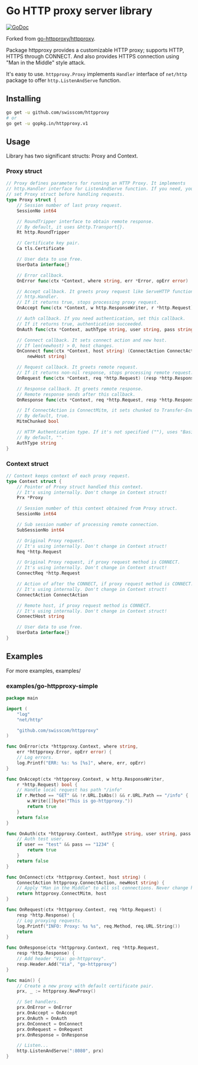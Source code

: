 # Go HTTP proxy server library

[![GoDoc](https://godoc.org/github.com/swisscom/httpproxy?status.svg)](https://godoc.org/github.com/swisscom/httpproxy)

Forked from [go-httpproxy/httpproxy](https://github.com/go-httpproxy/httpproxy).

Package httpproxy provides a customizable HTTP proxy; supports HTTP, HTTPS through
CONNECT. And also provides HTTPS connection using "Man in the Middle" style
attack.

It's easy to use. `httpproxy.Proxy` implements `Handler` interface of `net/http`
package to offer `http.ListenAndServe` function.

## Installing

```sh
go get -u github.com/swisscom/httpproxy
# or
go get -u gopkg.in/httpproxy.v1
```

## Usage

Library has two significant structs: Proxy and Context.

### Proxy struct

```go
// Proxy defines parameters for running an HTTP Proxy. It implements
// http.Handler interface for ListenAndServe function. If you need, you must
// set Proxy struct before handling requests.
type Proxy struct {
	// Session number of last proxy request.
	SessionNo int64

	// RoundTripper interface to obtain remote response.
	// By default, it uses &http.Transport{}.
	Rt http.RoundTripper

	// Certificate key pair.
	Ca tls.Certificate

	// User data to use free.
	UserData interface{}

	// Error callback.
	OnError func(ctx *Context, where string, err *Error, opErr error)

	// Accept callback. It greets proxy request like ServeHTTP function of
	// http.Handler.
	// If it returns true, stops processing proxy request.
	OnAccept func(ctx *Context, w http.ResponseWriter, r *http.Request) bool

	// Auth callback. If you need authentication, set this callback.
	// If it returns true, authentication succeeded.
	OnAuth func(ctx *Context, authType string, user string, pass string) bool

	// Connect callback. It sets connect action and new host.
	// If len(newhost) > 0, host changes.
	OnConnect func(ctx *Context, host string) (ConnectAction ConnectAction,
		newHost string)

	// Request callback. It greets remote request.
	// If it returns non-nil response, stops processing remote request.
	OnRequest func(ctx *Context, req *http.Request) (resp *http.Response)

	// Response callback. It greets remote response.
	// Remote response sends after this callback.
	OnResponse func(ctx *Context, req *http.Request, resp *http.Response)

	// If ConnectAction is ConnectMitm, it sets chunked to Transfer-Encoding.
	// By default, true.
	MitmChunked bool

	// HTTP Authentication type. If it's not specified (""), uses "Basic".
	// By default, "".
	AuthType string
}
```

### Context struct

```go
// Context keeps context of each proxy request.
type Context struct {
	// Pointer of Proxy struct handled this context.
	// It's using internally. Don't change in Context struct!
	Prx *Proxy

	// Session number of this context obtained from Proxy struct.
	SessionNo int64

	// Sub session number of processing remote connection.
	SubSessionNo int64

	// Original Proxy request.
	// It's using internally. Don't change in Context struct!
	Req *http.Request

	// Original Proxy request, if proxy request method is CONNECT.
	// It's using internally. Don't change in Context struct!
	ConnectReq *http.Request

	// Action of after the CONNECT, if proxy request method is CONNECT.
	// It's using internally. Don't change in Context struct!
	ConnectAction ConnectAction

	// Remote host, if proxy request method is CONNECT.
	// It's using internally. Don't change in Context struct!
	ConnectHost string

	// User data to use free.
	UserData interface{}
}
```

## Examples

For more examples, examples/

### examples/go-httpproxy-simple

```go
package main

import (
	"log"
	"net/http"

	"github.com/swisscom/httpproxy"
)

func OnError(ctx *httpproxy.Context, where string,
	err *httpproxy.Error, opErr error) {
	// Log errors.
	log.Printf("ERR: %s: %s [%s]", where, err, opErr)
}

func OnAccept(ctx *httpproxy.Context, w http.ResponseWriter,
	r *http.Request) bool {
	// Handle local request has path "/info"
	if r.Method == "GET" && !r.URL.IsAbs() && r.URL.Path == "/info" {
		w.Write([]byte("This is go-httpproxy."))
		return true
	}
	return false
}

func OnAuth(ctx *httpproxy.Context, authType string, user string, pass string) bool {
	// Auth test user.
	if user == "test" && pass == "1234" {
		return true
	}
	return false
}

func OnConnect(ctx *httpproxy.Context, host string) (
	ConnectAction httpproxy.ConnectAction, newHost string) {
	// Apply "Man in the Middle" to all ssl connections. Never change host.
	return httpproxy.ConnectMitm, host
}

func OnRequest(ctx *httpproxy.Context, req *http.Request) (
	resp *http.Response) {
	// Log proxying requests.
	log.Printf("INFO: Proxy: %s %s", req.Method, req.URL.String())
	return
}

func OnResponse(ctx *httpproxy.Context, req *http.Request,
	resp *http.Response) {
	// Add header "Via: go-httpproxy".
	resp.Header.Add("Via", "go-httpproxy")
}

func main() {
	// Create a new proxy with default certificate pair.
	prx, _ := httpproxy.NewProxy()

	// Set handlers.
	prx.OnError = OnError
	prx.OnAccept = OnAccept
	prx.OnAuth = OnAuth
	prx.OnConnect = OnConnect
	prx.OnRequest = OnRequest
	prx.OnResponse = OnResponse

	// Listen...
	http.ListenAndServe(":8080", prx)
}
```
